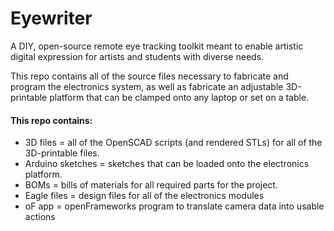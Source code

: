 # Eyewriter

A DIY, open-source remote eye tracking toolkit meant to enable artistic digital expression for artists and students with diverse needs. 

This repo contains all of the source files necessary to fabricate and program the electronics system, as well as fabricate an adjustable 3D-printable platform that can be clamped onto any laptop or set on a table.

#### This repo contains:
* 3D files = all of the OpenSCAD scripts (and rendered STLs) for all of the 3D-printable files.
* Arduino sketches = sketches that can be loaded onto the electronics platform.
* BOMs = bills of materials for all required parts for the project.
* Eagle files = design files for all of the electronics modules
* oF app = openFrameworks program to translate camera data into usable actions